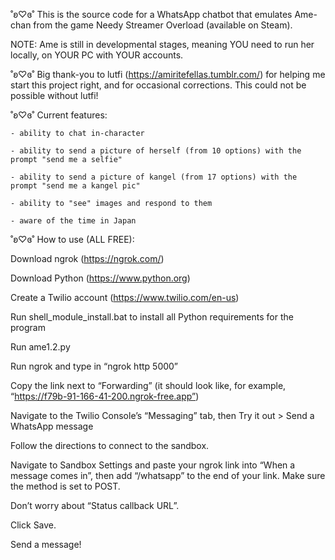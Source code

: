 
˚ʚ♡ɞ˚  This is the source code for a WhatsApp chatbot that emulates Ame-chan from the game Needy Streamer Overload (available on Steam). 

NOTE: Ame is still in developmental stages, meaning YOU need to run her locally, on YOUR PC with YOUR accounts.
			
˚ʚ♡ɞ˚  Big thank-you to lutfi (https://amiritefellas.tumblr.com/) for helping me start this project right, and for occasional corrections. This could not be possible without lutfi!

˚ʚ♡ɞ˚  Current features:

    - ability to chat in-character

    - ability to send a picture of herself (from 10 options) with the prompt "send me a selfie"

    - ability to send a picture of kangel (from 17 options) with the prompt "send me a kangel pic"

    - ability to "see" images and respond to them

    - aware of the time in Japan

˚ʚ♡ɞ˚ How to use (ALL FREE): 

Download ngrok (https://ngrok.com/) 

Download Python (https://www.python.org) 

Create a Twilio account (https://www.twilio.com/en-us) 

Run shell_module_install.bat to install all Python requirements for the program

Run ame1.2.py

Run ngrok and type in “ngrok http 5000”

Copy the link next to “Forwarding” (it should look like, for example, “https://f79b-91-166-41-200.ngrok-free.app”)

Navigate to the Twilio Console’s “Messaging” tab, then Try it out > Send a WhatsApp message

Follow the directions to connect to the sandbox.

Navigate to Sandbox Settings and paste your ngrok link into “When a message comes in”, then add “/whatsapp” to the end of your link. Make sure the method is set to POST. 

Don’t worry about “Status callback URL”.

Click Save.

Send a message!
